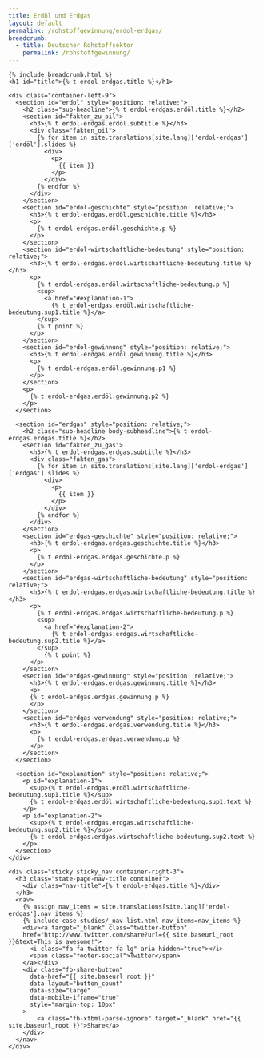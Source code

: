 ```yaml
---
title: Erdöl und Erdgas
layout: default
permalink: /rohstoffgewinnung/erdol-erdgas/
breadcrumb:
  - title: Deutscher Rohstoffsektor
    permalink: /rohstoffgewinnung/
---
```


<link rel="stylesheet" type="text/css" href="{{ site.baseurl_root }}/css/slick-theme.css"/>
<link rel="stylesheet" type="text/css" href="//cdn.jsdelivr.net/jquery.slick/1.6.0/slick.css"/>

<main class="container-page-wrapper layout-state-pages">
  <section class="container" style="position: relative;">

    {% include breadcrumb.html %}
    <h1 id="title">{% t erdol-erdgas.title %}</h1>

    <div class="container-left-9">
      <section id="erdol" style="position: relative;">
        <h2 class="sub-headline">{% t erdol-erdgas.erdöl.title %}</h2>
        <section id="fakten_zu_oil">
          <h3>{% t erdol-erdgas.erdöl.subtitle %}</h3>
          <div class="fakten_oil">
            {% for item in site.translations[site.lang]['erdol-erdgas']['erdöl'].slides %}
              <div>
                <p>
                  {{ item }}
                </p>
              </div>
            {% endfor %}
          </div>
        </section>
        <section id="erdol-geschichte" style="position: relative;">
          <h3>{% t erdol-erdgas.erdöl.geschichte.title %}</h3>
          <p>
            {% t erdol-erdgas.erdöl.geschichte.p %}
          </p>
        </section>
        <section id="erdol-wirtschaftliche-bedeutung" style="position: relative;">
          <h3>{% t erdol-erdgas.erdöl.wirtschaftliche-bedeutung.title %}</h3>
          <p>
            {% t erdol-erdgas.erdöl.wirtschaftliche-bedeutung.p %}
            <sup>
              <a href="#explanation-1">
                {% t erdol-erdgas.erdöl.wirtschaftliche-bedeutung.sup1.title %}</a>
            </sup>
            {% t point %}
          </p>
        </section>
        <section id="erdol-gewinnung" style="position: relative;">
          <h3>{% t erdol-erdgas.erdöl.gewinnung.title %}</h3>
          <p>
            {% t erdol-erdgas.erdöl.gewinnung.p1 %}
          </p>
        </section>
        <p>
          {% t erdol-erdgas.erdöl.gewinnung.p2 %}
        </p>
      </section>

      <section id="erdgas" style="position: relative;">
        <h2 class="sub-headline body-subheadline">{% t erdol-erdgas.erdgas.title %}</h2>
        <section id="fakten_zu_gas">
          <h3>{% t erdol-erdgas.erdgas.subtitle %}</h3>
          <div class="fakten_gas">
            {% for item in site.translations[site.lang]['erdol-erdgas']['erdgas'].slides %}
              <div>
                <p>
                  {{ item }}
                </p>
              </div>
            {% endfor %}
          </div>
        </section>
        <section id="erdgas-geschichte" style="position: relative;">
          <h3>{% t erdol-erdgas.erdgas.geschichte.title %}</h3>
          <p>
            {% t erdol-erdgas.erdgas.geschichte.p %}
          </p>
        </section>
        <section id="erdgas-wirtschaftliche-bedeutung" style="position: relative;">
          <h3>{% t erdol-erdgas.erdgas.wirtschaftliche-bedeutung.title %}</h3>
          <p>
            {% t erdol-erdgas.erdgas.wirtschaftliche-bedeutung.p %}
            <sup>
              <a href="#explanation-2">
                {% t erdol-erdgas.erdgas.wirtschaftliche-bedeutung.sup2.title %}</a>
            </sup>
              {% t point %}
          </p>
        </section>
        <section id="erdgas-gewinnung" style="position: relative;">
          <h3>{% t erdol-erdgas.erdgas.gewinnung.title %}</h3>
          <p>
          {% t erdol-erdgas.erdgas.gewinnung.p %}
          </p>
        </section>
        <section id="erdgas-verwendung" style="position: relative;">
          <h3>{% t erdol-erdgas.erdgas.verwendung.title %}</h3>
          <p>
            {% t erdol-erdgas.erdgas.verwendung.p %}
          </p>
        </section>
      </section>

      <section id="explanation" style="position: relative;">
        <p id="explanation-1">
          <sup>{% t erdol-erdgas.erdöl.wirtschaftliche-bedeutung.sup1.title %}</sup>
          {% t erdol-erdgas.erdöl.wirtschaftliche-bedeutung.sup1.text %}
        </p>
        <p id="explanation-2">
          <sup>{% t erdol-erdgas.erdgas.wirtschaftliche-bedeutung.sup2.title %}</sup>
          {% t erdol-erdgas.erdgas.wirtschaftliche-bedeutung.sup2.text %}
        </p>
      </section>
    </div>

    <div class="sticky sticky_nav container-right-3">
      <h3 class="state-page-nav-title container">
        <div class="nav-title">{% t erdol-erdgas.title %}</div>
      </h3>
      <nav>
        {% assign nav_items = site.translations[site.lang]['erdol-erdgas'].nav_items %}
        {% include case-studies/_nav-list.html nav_items=nav_items %}
        <div><a target="_blank" class="twitter-button"
        href="http://www.twitter.com/share?url={{ site.baseurl_root }}&text=Thi‌​s is awesome!">
          <i class="fa fa-twitter fa-lg" aria-hidden="true"></i>
          <span class="footer-social">Twitter</span>
        </a></div>
        <div class="fb-share-button"
          data-href="{{ site.baseurl_root }}"
          data-layout="button_count"
          data-size="large"
          data-mobile-iframe="true"
          style="margin-top: 10px"
        >
            <a class="fb-xfbml-parse-ignore" target="_blank" href="{{ site.baseurl_root }}">Share</a>
        </div>
      </nav>
    </div>
  </section>
</main>

<script src="https://ajax.googleapis.com/ajax/libs/jquery/1.12.4/jquery.min.js"></script>
<script type="text/javascript" src="//cdn.jsdelivr.net/jquery.slick/1.6.0/slick.min.js"></script>
<script type="text/javascript" src="{{ site.baseurl_root }}/js/lib/static.min.js" charset="utf-8"></script>

<script type="text/javascript">
    $(document).ready(function(){
      $('.fakten_oil').slick({ dots: true, speed: 500 });
      $('.fakten_gas').slick({ dots: true, speed: 500 });
    });
</script>
